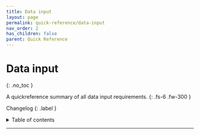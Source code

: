 ```yaml
---
title: Data input
layout: page
permalink: quick-reference/data-input
nav_order: 2
has_children: false
parent: Quick Reference
---
```


# Data input
{: .no_toc }

A quickreference summary of all data input requirements.
{: .fs-6 .fw-300 }

Changelog
{: .label }

<details markdown="block">
  <summary>
    Table of contents
  </summary>
  {: .text-delta }
1. TOC
{:toc}
</details>

---
